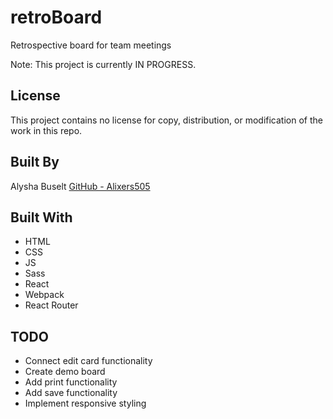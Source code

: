 # retroBoard
Retrospective board for team meetings

Note: This project is currently IN PROGRESS.

## License

This project contains no license for copy, distribution, or modification of the work in this repo.

## Built By

Alysha Buselt
[GitHub - Alixers505](https://github.com/Alixers505)

## Built With
- HTML
- CSS
- JS
- Sass
- React
- Webpack
- React Router

## TODO
- Connect edit card functionality
- Create demo board
- Add print functionality
- Add save functionality
- Implement responsive styling
